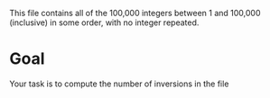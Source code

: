 
This file contains all of the 100,000 integers between 1 and 100,000 (inclusive) in some order, with no integer repeated.

# Goal
 Your task is to compute the number of inversions in the file